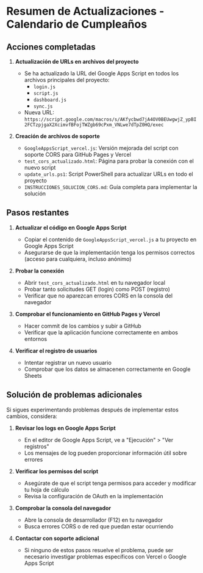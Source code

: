 # Resumen de Actualizaciones - Calendario de Cumpleaños

## Acciones completadas

1. **Actualización de URLs en archivos del proyecto**
   - Se ha actualizado la URL del Google Apps Script en todos los archivos principales del proyecto:
     - `login.js`
     - `script.js`
     - `dashboard.js`
     - `sync.js`
   - Nueva URL: `https://script.google.com/macros/s/AKfycbwd7jA4OV0BEUwgwjZ_ypBI2FCTzpjgaX2XcimvfBFojTWZgb69cPxm_VNLwe7dTpZ0HQ/exec`

2. **Creación de archivos de soporte**
   - `GoogleAppsScript_vercel.js`: Versión mejorada del script con soporte CORS para GitHub Pages y Vercel
   - `test_cors_actualizado.html`: Página para probar la conexión con el nuevo script
   - `update_urls.ps1`: Script PowerShell para actualizar URLs en todo el proyecto
   - `INSTRUCCIONES_SOLUCION_CORS.md`: Guía completa para implementar la solución

## Pasos restantes

1. **Actualizar el código en Google Apps Script**
   - Copiar el contenido de `GoogleAppsScript_vercel.js` a tu proyecto en Google Apps Script
   - Asegurarse de que la implementación tenga los permisos correctos (acceso para cualquiera, incluso anónimo)

2. **Probar la conexión**
   - Abrir `test_cors_actualizado.html` en tu navegador local
   - Probar tanto solicitudes GET (login) como POST (registro)
   - Verificar que no aparezcan errores CORS en la consola del navegador

3. **Comprobar el funcionamiento en GitHub Pages y Vercel**
   - Hacer commit de los cambios y subir a GitHub
   - Verificar que la aplicación funcione correctamente en ambos entornos

4. **Verificar el registro de usuarios**
   - Intentar registrar un nuevo usuario
   - Comprobar que los datos se almacenen correctamente en Google Sheets

## Solución de problemas adicionales

Si sigues experimentando problemas después de implementar estos cambios, considera:

1. **Revisar los logs en Google Apps Script**
   - En el editor de Google Apps Script, ve a "Ejecución" > "Ver registros"
   - Los mensajes de log pueden proporcionar información útil sobre errores

2. **Verificar los permisos del script**
   - Asegúrate de que el script tenga permisos para acceder y modificar tu hoja de cálculo
   - Revisa la configuración de OAuth en la implementación

3. **Comprobar la consola del navegador**
   - Abre la consola de desarrollador (F12) en tu navegador
   - Busca errores CORS o de red que puedan estar ocurriendo

4. **Contactar con soporte adicional**
   - Si ninguno de estos pasos resuelve el problema, puede ser necesario investigar problemas específicos con Vercel o Google Apps Script
